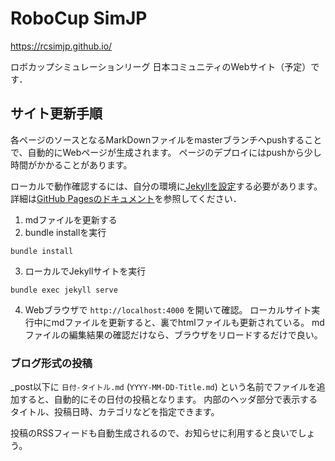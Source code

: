 # RoboCup SimJP

https://rcsimjp.github.io/

ロボカップシミュレーションリーグ 日本コミュニティのWebサイト（予定）です．

## サイト更新手順

各ページのソースとなるMarkDownファイルをmasterブランチへpushすることで、自動的にWebページが生成されます。
ページのデプロイにはpushから少し時間がかかることがあります。

ローカルで動作確認するには、自分の環境に[Jekyllを設定](https://jekyllrb.com/docs/installation/)する必要があります。
詳細は[GitHub Pagesのドキュメント](https://docs.github.com/ja/pages)を参照してください．

1. mdファイルを更新する
2. bundle installを実行
```
bundle install
```
3. ローカルでJekyllサイトを実行
```
bundle exec jekyll serve
```
4. Webブラウザで `http://localhost:4000` を開いて確認。
ローカルサイト実行中にmdファイルを更新すると、裏でhtmlファイルも更新されている。
mdファイルの編集結果の確認だけなら、ブラウザをリロードするだけで良い。

### ブログ形式の投稿

_post以下に `日付-タイトル.md` (`YYYY-MM-DD-Title.md`) という名前でファイルを追加すると、自動的にその日付の投稿となります。
内部のヘッダ部分で表示するタイトル、投稿日時、カテゴリなどを指定できます。

投稿のRSSフィードも自動生成されるので、お知らせに利用すると良いでしょう。




